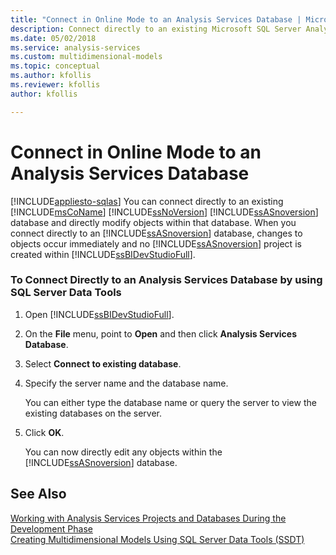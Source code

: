 ```yaml
---
title: "Connect in Online Mode to an Analysis Services Database | Microsoft Docs"
description: Connect directly to an existing Microsoft SQL Server Analysis Services database and directly modify objects within that database.
ms.date: 05/02/2018
ms.service: analysis-services
ms.custom: multidimensional-models
ms.topic: conceptual
ms.author: kfollis
ms.reviewer: kfollis
author: kfollis

---
```

# Connect in Online Mode to an Analysis Services Database
[!INCLUDE[appliesto-sqlas](../includes/appliesto-sqlas.md)]
  You can connect directly to an existing [!INCLUDE[msCoName](../includes/msconame-md.md)] [!INCLUDE[ssNoVersion](../includes/ssnoversion-md.md)] [!INCLUDE[ssASnoversion](../includes/ssasnoversion-md.md)] database and directly modify objects within that database. When you connect directly to an [!INCLUDE[ssASnoversion](../includes/ssasnoversion-md.md)] database, changes to objects occur immediately and no [!INCLUDE[ssASnoversion](../includes/ssasnoversion-md.md)] project is created within [!INCLUDE[ssBIDevStudioFull](../includes/ssbidevstudiofull-md.md)].  
  
### To Connect Directly to an Analysis Services Database by using SQL Server Data Tools  
  
1.  Open [!INCLUDE[ssBIDevStudioFull](../includes/ssbidevstudiofull-md.md)].  
  
2.  On the **File** menu, point to **Open** and then click **Analysis Services Database**.  
  
3.  Select **Connect to existing database**.  
  
4.  Specify the server name and the database name.  
  
     You can either type the database name or query the server to view the existing databases on the server.  
  
5.  Click **OK**.  
  
     You can now directly edit any objects within the [!INCLUDE[ssASnoversion](../includes/ssasnoversion-md.md)] database.  
  
## See Also  
 [Working with Analysis Services Projects and Databases During the Development Phase](../../analysis-services/multidimensional-models/work-with-analysis-services-projects-and-databases-in-development.md)   
 [Creating Multidimensional Models Using SQL Server Data Tools &#40;SSDT&#41;](../../analysis-services/multidimensional-models/creating-multidimensional-models-using-sql-server-data-tools-ssdt.md)  
  
  
